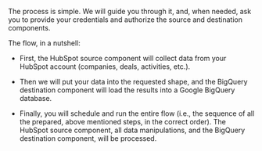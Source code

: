 The process is simple. We will guide you through it, and, when needed, ask you to provide your credentials and authorize the source and destination components.
 
The flow, in a nutshell:

- First, the HubSpot source component will collect data from your HubSpot account (companies, deals, activities, etc.). 

- Then we will put your data into the requested shape, and the BigQuery destination component will load the results into a Google BigQuery database.

- Finally, you will schedule and run the entire flow (i.e., the sequence of all the prepared, above mentioned steps, in the correct order). The HubSpot source component, all data manipulations, and the BigQuery destination component, will be processed.
